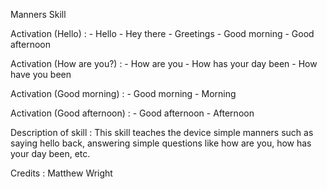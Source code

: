 Manners Skill

Activation (Hello) :
	- Hello
	- Hey there
	- Greetings
	- Good morning
	- Good afternoon

Activation (How are you?) :
	- How are you
	- How has your day been
	- How have you been

Activation (Good morning) :
	- Good morning
	- Morning

Activation (Good afternoon) :
 	- Good afternoon
 	- Afternoon

Description of skill :
This skill teaches the device simple manners such as saying hello back, answering simple questions like how are you, how has your day been, etc. 

Credits :
Matthew Wright
